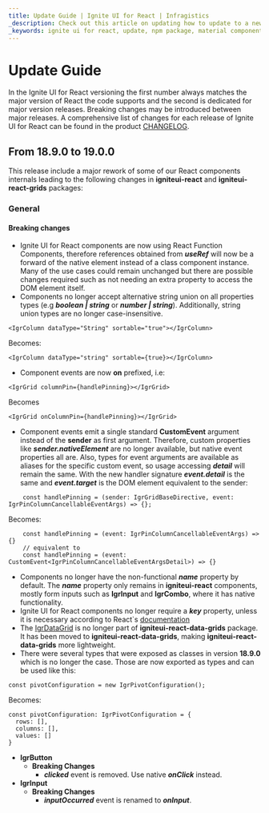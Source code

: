```yaml
---
title: Update Guide | Ignite UI for React | Infragistics
_description: Check out this article on updating how to update to a newer version of the Ignite UI for React library.
_keywords: ignite ui for react, update, npm package, material components
---
```


# Update Guide
In the Ignite UI for React versioning the first number always matches the major version of React the code supports and the second is dedicated for major version releases. Breaking changes may be introduced between major releases. A comprehensive list of changes for each release of Ignite UI for React can be found in the product [CHANGELOG](./general-changelog-dv-react.md).


## From 18.9.0 to 19.0.0
This release include a major rework of some of our React components internals leading to the following changes in **igniteui-react** and **igniteui-react-grids** packages:

### General
#### Breaking changes

- Ignite UI for React components are now using React Function Components, therefore references obtained from ***useRef*** will now be a forward of the native element instead of a class component instance. Many of the use cases could remain unchanged but there are possible changes required such as not needing an extra property to access the DOM element itself.
- Components no longer accept alternative string union on all properties types (e.g ***boolean | string*** or ***number | string***). Additionally, string union types are no longer case-insensitive.
```tsx
<IgrColumn dataType="String" sortable="true"></IgrColumn>
```
Becomes:
```tsx
<IgrColumn dataType="string" sortable={true}></IgrColumn>
```
- Component events are now **on** prefixed, i.e:
```tsx
<IgrGrid columnPin={handlePinning}></IgrGrid>
```
Becomes
```tsx
<IgrGrid onColumnPin={handlePinning}></IgrGrid>
```
- Component events emit a single standard **CustomEvent** argument instead of the **sender** as first argument. Therefore, custom properties like ***sender.nativeElement*** are no longer available, but native event properties all are. Also, types for event arguments are available as aliases for the specific custom event, so usage accessing ***detail*** will remain the same. With the new handler signature ***event.detail*** is the same and ***event.target*** is the DOM element equivalent to the sender:
```tsx
    const handlePinning = (sender: IgrGridBaseDirective, event: IgrPinColumnCancellableEventArgs) => {};
```
Becomes:
```tsx
    const handlePinning = (event: IgrPinColumnCancellableEventArgs) => {}
    // equivalent to
    const handlePinning = (event: CustomEvent<IgrPinColumnCancellableEventArgsDetail>) => {}
```
- Components no longer have the non-functional ***name*** property by default. The ***name*** property only remains in **igniteui-react** components, mostly form inputs such as **IgrInput** and **IgrCombo**, where it has native functionality.
- Ignite UI for React components no longer require a ***key*** property, unless it is necessary according to React`s [documentation](https://react.dev/learn/rendering-lists#keeping-list-items-in-order-with-key)
- The [IgrDataGrid](./grids/data-grid/overview.md) is no longer part of **igniteui-react-data-grids** package. It has been moved to **igniteui-react-data-grids**, making **igniteui-react-data-grids** more lightweight.
- There were several types that were exposed as classes in version **18.9.0** which is no longer the case. Those are now exported as types and can be used like this:
```tsx
const pivotConfiguration = new IgrPivotConfiguration();
```
Becomes:
```tsx
const pivotConfiguration: IgrPivotConfiguration = {
  rows: [],
  columns: [],
  values: []
}
```
- **IgrButton**
  - **Breaking Changes**
    - ***clicked*** event is removed. Use native ***onClick*** instead.
- **IgrInput**
  - **Breaking Changes**
    - ***inputOccurred*** event is renamed to ***onInput***.